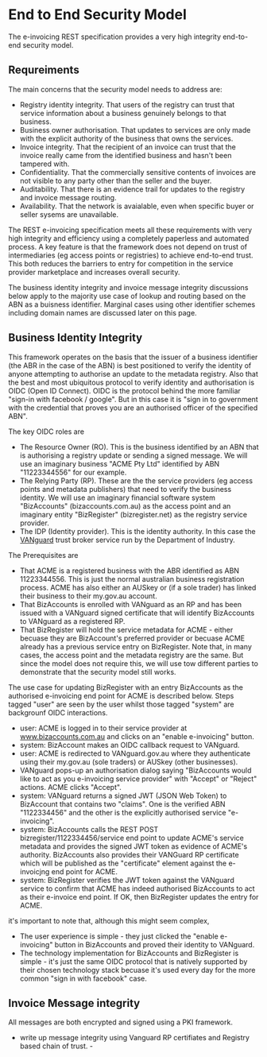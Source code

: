 # End to End Security Model

The e-invoicing REST specification provides a very high integrity end-to-end security model.

## Requreiments

The main concerns that the security model needs to address are:
* Registry identity integrity.  That users of the registry can trust that service information about a business genuinely belongs to that business.
* Business owner authorisation.  That updates to services are only made with the explicit authority of the business that owns the services.
* Invoice integrity.  That the recipient of an invoice can trust that the invoice really came from the identified business and hasn't been tampered with.
* Confidentiality.  That the commercially sensitive contents of invoices are not visible to any party other than the seller and the buyer.
* Auditability.  That there is an evidence trail for updates to the registry and invoice message routing.
* Availability.  That the network is avaialable, even when specific buyer or seller sysems are unavailable.

The REST e-invoicing specification meets all these requirements with very high integrity and efficiency using a completely paperless and automated process.  A key feature is that the framework does not depend on trust of intermediaries (eg access points or registries) to achieve end-to-end trust.  This both reduces the barriers to entry for competition in the service provider marketplace and increases overall security.

The business identity integrity and invoice message integrity discussions below apply to the majority use case of lookup and routing based on the ABN as a buisness identifier.  Marginal cases using other identifier schemes including domain names are discussed later on this page.

## Business Identity Integrity

This framework operates on the basis that the issuer of a business identifier (the ABR in the case of the ABN) is best positioned to verify the identity of anyone attempting to authorise an update to the metadata registry.  Also that the best and most ubiquitous protocol to verify identity and authorisation is OIDC (Open ID Connect).  OIDC is the protocol behind the more familiar "sign-in with facebook / google".   But in this case it is "sign in to government with the credential that proves you are an authorised officer of the specified ABN".  

The key OIDC roles are
* The Resource Owner (RO).  This is the business identified by an ABN that is authorising a registry update or sending a signed message. We will use an imaginary business "ACME Pty Ltd" identified by ABN "11223344556" for our example.
* The Relying Party (RP).  These are the the service providers (eg access points and metadata publishers) that need to verify the business identity. We will use an imaginary financial software system "BizAccounts" (bizaccounts.com.au) as the access point and an imaginary entity  "BizRegister" (bizregister.net) as the registry service provider.
* The IDP (Identity provider).  This is the identity authority. In this case the [VANguard](http://vanguard.business.gov.au) trust broker service run by the Department of Industry.

The Prerequisites are
* That ACME is a registered business with the ABR identified as ABN 11223344556.  This is just the normal australian business registration process.  ACME has also either an AUSkey or (if a sole trader) has linked their business to their my.gov.au account.
* That BizAccounts is enrolled with VANguard as an RP and has been issued with a VANguard signed certificate that will identify BizAccounts to VANguard as a registered RP.
* That BizRegister will hold the service metadata for ACME - either becuase they are BizAccount's preferred provider or becuase ACME already has a previous service entry on BizRegister.  Note that, in many cases, the access point and the metadata registry are the same. But since the model does not require this, we will use tow different parties to demonstrate that the security model still works.

The use case for updating BizRegister with an entry BizAccounts as the authorised e-invoicing end point for ACME is described below.  Steps tagged "user" are seen by the user whilst those tagged "system" are backgrounf OIDC interactions.
* user: ACME is logged in to their service provider at www.bizaccounts.com.au and clicks on an "enable e-invoicing" button.
* system: BizAccount makes an OIDC callback request to VANguard.
* user: ACME is redirected to VANguard.gov.au where they authenticate using their my.gov.au (sole traders) or AUSkey (other businesses).
* VANguard pops-up an authorisation dialog saying "BizAccounts would like to act as you e-invoicing service provider" with "Accept" or "Reject" actions.  ACME clicks "Accept".
* system: VANguard returns a signed JWT (JSON Web Token) to BizAccount that contains two "claims".  One is the verified ABN "1122334456" and the other is the explicitly authorised service "e-invoicing".
* system: BizAccounts calls the REST POST bizregister/1122334456/service end point to update ACME's service metadata and provides the signed JWT token as evidence of ACME's authority.  BizAccounts also provides their VANGuard RP certificate which will be published as the "certificate" element against the e-invoicjng end point for ACME.
* system: BizRegister verifies the JWT token against the VANguard service to confirm that ACME has indeed authorised BizAccounts to act as their e-invoice end point.  If OK, then BizRegister updates the entry for ACME.

it's important to note that, although this might seem complex, 
* The user experience is simple - they just clicked the "enable e-invoicing" button in BizAccounts and proved their identity to VANguard.
* The technology implementation for BizAccounts and BizRegister is simple - it's just the same OIDC protocol that is natively supported by their chosen technology stack becuase it's used every day for the more common "sign in with facebook" case.

## Invoice Message integrity

All messages are both encrypted and signed using a PKI framework.

- write up message integrity using Vanguard RP certifiates and Registry based chain of trust. - 


